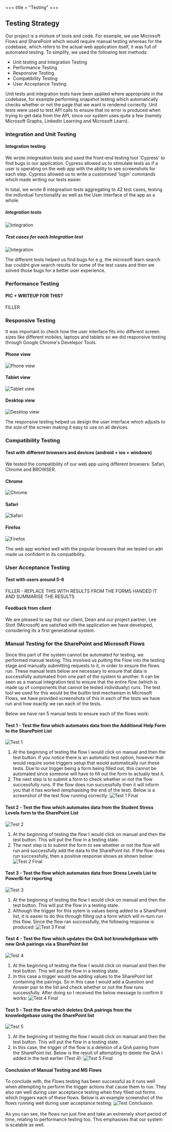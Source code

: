 +++
title = "Testing"
+++

## Testing Strategy

Our project is a mixture of tools and code. For example, we use Microsoft Flows and SharePoint which would require manual testing whereas for the codebase, which refers to the actual web application itself, it was full of automated testing.
To simplify, we used the following test methods:
- Unit testing and Integration Testing
- Performance Testing
- Responsive Testing
- Compatibility Testing
- User Acceptance Testing

Unit tests and integration tests have been applied where appropriate in the codebase, for example performing snapshot testing which automatically checks whether or not the page that we want is rendered correctly. Unit tests were used to test API calls to ensure that no error is produced when trying to get data from the API, since our system uses quite a few (namely Microsoft Graphs, Linkedin Learning and Microsoft Learn).

### Integration and Unit Testing

#### Integration testing

We wrote integreation tests and used the front-end testing tool 'Cypress' to find bugs in our application. Cypress allowed us to stimulate tests as if a user is operating on the web app with the ability to see screenshots for each step. Cypress allowed us to write a customised  'login' commands which made writing our tests easier.

In total, we wrote 8 integreation tests aggregating to 42 test cases, testing the individual functionality as well as the User Interface of the app as a whole. 

##### Integration tests

![Integration](./integration1.png)
##### Test cases for each Integration test
![Integration](./integration2.png)


The different tests helped us find bugs for e.g. the microsoft learn search bar couldnt give search results for some of the test cases and then we solved those bugs for a better user experience.

### Performance Testing

#### PIC + WRITEUP FOR THIS?

FILLER

### Responsive Testing

It was important to check how the user interface fits into different screen sizes like different mobiles, laptops and tablets so we did responsive testing through Google Chrome's Develepor Tools.
#### Phone view
![Phone view](./responsive1.png)
#### Tablet view
![Tablet view](./responsive2.png)
#### Desktop view
![Desktop view](./responsive3.png)

The responsive testing helped us design the user interface which adjusts to the size of the screen making it easy to use on all devices.
### Compatibility Testing

#### Test with different browsers and devices (android + ios + windows)

We tested the compatibility of our web app using different browsers: Safari, Chrome and BROWSER.
#### Chrome
![Chrome](./browser1.png)
#### Safari
![Safari](./browser2.png)
#### Firefox
![Firefox](./browser3.png)

The web app worked well with the popular browsers that we tested on adn made us confident in its compatibility.


### User Acceptance Testing

#### Test with users around 5-6

FILLER - REPLACE THIS WITH RESULTS FROM THE FORMS HANDED IT AND SUMMARISE THE RESULTS

#### Feedback from client

We are pleased to say that our client, Dean and our project partner, Lee Stott (Microsoft) are satisfied with the application we have developed, considering its a first generational system.

### Manual Testing for the SharePoint and Microsoft Flows

Since this part of the system cannot be automated for testing, we performed manual testing. This involved us putting the Flow into the testing stage and manually submitting requests to it, in order to ensure the flows run. These manual tests below are necessary to ensure that data is successfully automated from one part of the system to another. It can be seen as a manual integration test to ensure that the entire flow (which is made up of components that cannot be tested individually) runs. The test tool we used for this would be the builtin test mechanism in Microsoft Flows, we have provided screenshots of this in each of the tests we have run and how exactly we ran each of the tests.

Below we have ran 5 manual tests to ensure each of the flows work:

#### Test 1 - Test the flow which automates data from the Additional Help Form to the SharePoint List

![Test 1](./test1.png)
1. At the beginning of testing the flow I would click on manual and then the test button. If you notice there is an automatic test option, however that would require some triggers setup that would automatically run these tests. Due to our trigger being a form being filled out, this cannot be automated since someone will have to fill out the form to actually test it.
2. The next step is to submit a form to check whether or not the flow successfully runs.
If the flow does run successfully then it will inform you that it has worked (emphasising the end of the test). Below is a screenshot of the test flow running correctly:
![Test 1 Final](./test1_1.png)

#### Test 2 - Test the flow which automates data from the Student Stress Levels form to the SharePoint List

![Test 2](./test2.png)
1. At the beginning of testing the flow I would click on manual and then the test button. This will put the flow in a testing state.
2. The next step is to submit the form to see whether or not the flow will run and successfully add the data to the SharePoint list.
If the flow does run successfully, then a positive response shows as shown below:
![Test 2 Final](./test2_1.png)

#### Test 3 - Test the flow which automates data from Stress Levels List to PowerBi for reporting

![Test 3](./test3.png)
1. At the beginning of testing the flow I would click on manual and then the test button. This will put the flow in a testing state. 
2. Although the trigger for this sytem is values being added to a SharePoint list, it is easier to do this through filling out a form which will in-turn run this flow.
Since the flow ran successfully, the following response is produced:
![Test 3 Final](./test3_1.png)

#### Test 4 - Test the flow which updates the QnA bot knowledgebase with new QnA pairings via a SharePoint list

![Test 4](./test4.png)
1. At the beginning of testing the flow I would click on manual and then the test button. This will put the flow in a testing state. 
2. In this case a trigger would be adding values to the SharePoint list containing the pairings. So in this case I would add a Question and Answer pair to the list and check whether or not
the flow runs successfully. After doing so I received the below message to confirm it works:
![Test 4 Final](./test4_1.png)

#### Test 5 - Test the flow which deletes QnA pairings from the knowledgebase using the SharePoint list

![Test 5](./test5.png)
1. At the beginning of testing the flow I would click on manual and then the test button. This will put the flow in a testing state.
2. In this case, the trigger of the flow is a deletion of a QnA pairing from the SharePoint list. Below is the result of attempting to delete the QnA I added in the test earlier (Test 4):
![Test 5 Final](./test5_1.png)

#### Conclusion of Manual Testing and MS Flows
To conclude with, the Flows testing has been successful as it runs well when attempting to perform the trigger actions that cause them to run. They also ran well during user acceptance testing when they filled out forms which triggers each of these flows. Below is an example screenshot of the flows running well during user acceptance testing:
![Test Conclusion](./testconc.png)
\
\
As you can see, the flows run just fine and take an extremely short period of time, relating to performance testing too. This emphasises that our system is scalable as well.